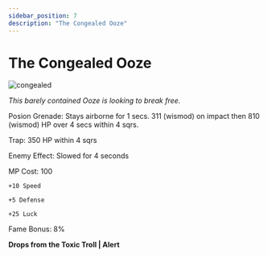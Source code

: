 ```yaml
---
sidebar_position: 7
description: "The Congealed Ooze"
---
```


# The Congealed Ooze

![congealed](https://vwiki.valorserver.com/api/item/picture/the%20congealed%20ooze)

<i>This barely contained Ooze is looking to break free.</i>

Posion Grenade: Stays airborne for 1 secs. 311 (wismod) on impact then 810 (wismod) HP over 4 secs within 4 sqrs. 

Trap: 350 HP within 4 sqrs 

Enemy Effect: Slowed for 4 seconds

MP Cost: 100

    +10 Speed
    
    +5 Defense
    
    +25 Luck

Fame Bonus: 8%

**Drops from the Toxic Troll | Alert**

